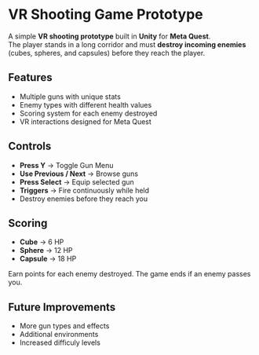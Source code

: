 # VR Shooting Game Prototype

A simple **VR shooting prototype** built in **Unity** for **Meta Quest**.  
The player stands in a long corridor and must **destroy incoming enemies** (cubes, spheres, and capsules) before they reach the player.  

## Features
- Multiple guns with unique stats  
- Enemy types with different health values  
- Scoring system for each enemy destroyed  
- VR interactions designed for Meta Quest

## Controls
- **Press Y** → Toggle Gun Menu  
- **Use Previous / Next** → Browse guns  
- **Press Select** → Equip selected gun  
- **Triggers** → Fire continuously while held  
- Destroy enemies before they reach you  

## Scoring
- **Cube** → 6 HP  
- **Sphere** → 12 HP  
- **Capsule** → 18 HP  

Earn points for each enemy destroyed. The game ends if an enemy passes you.  

## Future Improvements
- More gun types and effects 
- Additional environments
- Increased difficuly levels

